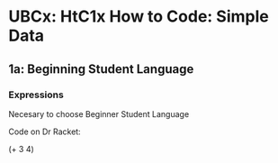 # UBCx: HtC1x How to Code: Simple Data


## 1a: Beginning Student Language

### Expressions

Necesary to choose Beginner Student Language

Code on Dr Racket:

(+ 3 4)



